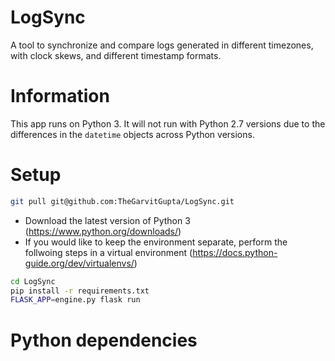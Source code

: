 # LogSync

A tool to synchronize and compare logs generated in different timezones, with clock skews, and different timestamp formats.

# Information

This app runs on Python 3. It will not run with Python 2.7 versions due to the differences in the `datetime` objects across Python versions.

# Setup

```sh
git pull git@github.com:TheGarvitGupta/LogSync.git
```

* Download the latest version of Python 3 (https://www.python.org/downloads/)
* If you would like to keep the environment separate, perform the follwoing steps in a virtual environment (https://docs.python-guide.org/dev/virtualenvs/)

```sh
cd LogSync
pip install -r requirements.txt
FLASK_APP=engine.py flask run
```

# Python dependencies 

